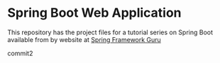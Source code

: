 # Spring Boot Web Application
This repository has the project files for a tutorial series on Spring Boot available from by website at [Spring Framework Guru](https://springframework.guru)

commit2

